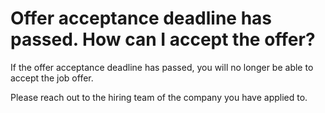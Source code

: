 # Offer acceptance deadline has passed. How can I accept the offer?

If the offer acceptance deadline has passed, you will no longer be able to accept the job offer. 

Please reach out to the hiring team of the company you have applied to. 

